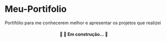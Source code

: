 # Meu-Portifolio
 Portifólio para me conhecerem melhor e apresentar os projetos que realizei

<h4 align="center"> 
	🚧 🚀 Em construção...  🚧
</h4>
